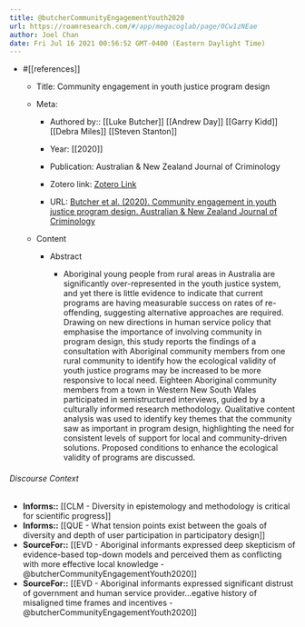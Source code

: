 ```yaml
---
title: @butcherCommunityEngagementYouth2020
url: https://roamresearch.com/#/app/megacoglab/page/0Cw1zNEae
author: Joel Chan
date: Fri Jul 16 2021 00:56:52 GMT-0400 (Eastern Daylight Time)
---
```


- #[[references]]

    - Title: Community engagement in youth justice program design

    - Meta:

        - Authored by:: [[Luke Butcher]] [[Andrew Day]] [[Garry Kidd]] [[Debra Miles]] [[Steven Stanton]]

        - Year: [[2020]]

        - Publication: Australian & New Zealand Journal of Criminology

        - Zotero link: [Zotero Link](zotero://select/items/7_7MBHIPG5)

        - URL: [Butcher et al. (2020). Community engagement in youth justice program design. Australian & New Zealand Journal of Criminology](http://journals.sagepub.com/doi/10.1177/0004865820933332)

    - Content

        - Abstract

            - Aboriginal young people from rural areas in Australia are significantly over-represented in the youth justice system, and yet there is little evidence to indicate that current programs are having measurable success on rates of re-offending, suggesting alternative approaches are required. Drawing on new directions in human service policy that emphasise the importance of involving community in program design, this study reports the findings of a consultation with Aboriginal community members from one rural community to identify how the ecological validity of youth justice programs may be increased to be more responsive to local need. Eighteen Aboriginal community members from a town in Western New South Wales participated in semistructured interviews, guided by a culturally informed research methodology. Qualitative content analysis was used to identify key themes that the community saw as important in program design, highlighting the need for consistent levels of support for local and community-driven solutions. Proposed conditions to enhance the ecological validity of programs are discussed.

###### Discourse Context

- **Informs::** [[CLM - Diversity in epistemology and methodology is critical for scientific progress]]
- **Informs::** [[QUE - What tension points exist between the goals of diversity and depth of user participation in participatory design]]
- **SourceFor::** [[EVD - Aboriginal informants expressed deep skepticism of evidence-based top-down models and perceived them as conflicting with more effective local knowledge - @butcherCommunityEngagementYouth2020]]
- **SourceFor::** [[EVD - Aboriginal informants expressed significant distrust of government and human service provider...egative history of misaligned time frames and incentives - @butcherCommunityEngagementYouth2020]]
